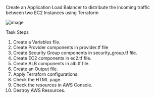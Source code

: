 Create an Application Load Balancer to distribute the incoming traffic between two EC2 Instances using Terraform

![image](https://user-images.githubusercontent.com/37935617/149661195-6809d2d1-f798-4454-9697-f677423fa478.png)

Task Steps

1. Create a Variables file.
2. Create Provider components in provider.tf file
3. Create Security Group components in security_group.tf file.
4. Create EC2 components in ec2.tf file.
5. Create ALB components in alb.tf file.
6. Create an Output file.
7. Apply Terraforn configurations.
8. Check the HTML page.
9. Check the resources in AWS Console.
10. Destroy AWS Resources.
